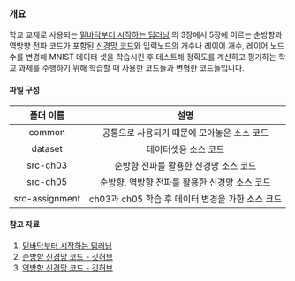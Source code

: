 ### 개요
학교 교제로 사용되는 [밑바닥부터 시작하는 딥러닝](https://www.hanbit.co.kr/store/books/look.php?p_code=B8475831198)
의 3장에서 5장에 이르는 순방향과 역방향 전파 코드가 포함된 [신경망 코드](https://github.com/WegraLee/deep-learning-from-scratch)와
입력노드의 개수나 레이어 개수, 레이어 노드수를 변경해 MNIST 데이터 셋을 학습시킨 후 테스트해 정확도를 계산하고 평가하는 학교 과제를 수행하기 위해
학습할 때 사용한 코드들과 변형한 코드들입니다.    

#### 파일 구성

|     폴더 이름      |                설명                |
|:--------------:|:--------------------------------:|
|     common     |     공통으로 사용되기 때문에 모아놓은 소스 코드     |
|    dataset     |           데이터셋용 소스 코드            |
|    src-ch03    |      순방향 전파를 활용한 신경망 소스 코드       |
|    src-ch05    |    순방향, 역방향 전파를 활용한 신경망 소스 코드    |
| src-assignment | ch03과 ch05 학습 후 데이터 변경을 가한 소스 코드 |

#### 참고 자료
1. [밑바닥부터 시작하는 딥러닝](https://www.hanbit.co.kr/store/books/look.php?p_code=B8475831198)
2. [순방향 신경망 코드 - 깃허브](https://github.com/WegraLee/deep-learning-from-scratch/tree/master/ch03)
3. [역방향 신경망 코드 - 깃허브](https://github.com/WegraLee/deep-learning-from-scratch/tree/master/ch05)